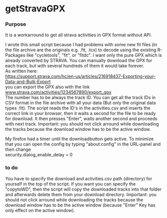 # getStravaGPX
 
### Purpose
It is a workarround to get all strava activities in GPX format without API.

I wrote this small script because I had problems with some new fit files (in the file archive are the originals e.g. .fit, .tcx) to decode using the existing R-Packages like "cycletools", "fit", or "fitdc". I want only the pure GPX which is already converted by STRAVA. You can manually download the GPX for each track, but with several hundreds of them it would take forever. <br>
As written here: <br>
https://support.strava.com/hc/en-us/articles/216918437-Exporting-your-Data-and-Bulk-Export <br>
you can export the GPX also with the link www.strava.com/activities/1234567890/export_gpx <br>
The number has to be always the track ID. You can get all the track IDs in CSV format in the file archive with all your data (But only the original data types .fit).
The script reads the ID's in the activities.csv and inserts the correct link in your browser, then it waits a second for the file to be ready for download. It then presses "Enter", waits another second and proceeds with next track. Important: you should not click arround while downloading the tracks because the download window has to be the active window.

My firefox had a timer until the downloadbutton gets active. To minimize that you can open the config by typing "about:config" in the URL-panel and then change <br>
security.dialog_enable_delay = 0 <br>


### to do

You have to specify the download and activities.csv path (directory) for yourself in the top of the script. If you want you can specify the "copytoWD", then the script will copy the downloaded tracks into that folder and afterwards delete them from your download directory.
Important: you should not click arround while downloading the tracks because the download window has to be the active window (because "Enter" Key has only effect on the active window).
